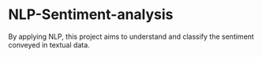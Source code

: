 # NLP-Sentiment-analysis
By applying NLP, this project aims to understand and classify the sentiment conveyed in textual data.
